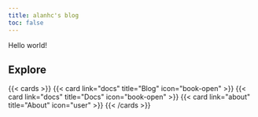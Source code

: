 ```yaml
---
title: alanhc's blog
toc: false
---
```


Hello world!

## Explore

{{< cards >}}
  {{< card link="docs" title="Blog" icon="book-open" >}}
  {{< card link="docs" title="Docs" icon="book-open" >}}
  {{< card link="about" title="About" icon="user" >}}
{{< /cards >}}

